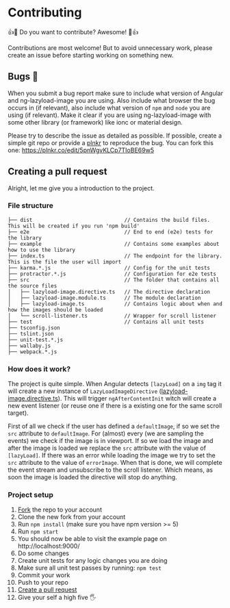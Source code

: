 # Contributing

:+1::tada: Do you want to contribute? Awesome! :tada::+1:

Contributions are most welcome! But to avoid unnecessary work, please create an issue before starting working on something new.

## Bugs 🐞

When you submit a bug report make sure to include what version of Angular and ng-lazyload-image you are using. Also include what browser the bug occurs in (if relevant), also include what version of `npm` and `node` you are using (if relevant).
Make it clear if you are using ng-lazyload-image with some other library (or framework) like ionc or material design.

Please try to describe the issue as detailed as possible. If possible, create a simple git repo or provide a [plnkr](https://plnkr.co/) to reproduce the bug. You can fork this one: https://plnkr.co/edit/5pnWgvKLCp7TIoBE69w5

## Creating a pull request

Alright, let me give you a introduction to the project.

### File structure

```
├── dist                              // Contains the build files. This will be created if you run 'npm build'
├── e2e                               // End to end (e2e) tests for the library
├── example                           // Contains some examples about how to use the library
├── index.ts                          // The endpoint for the library. This is the file the user will import
├── karma.*.js                        // Config for the unit tests
├── protractor.*.js                   // Configuration for e2e tests
├── src                               // The folder that contains all the source files
│   ├── lazyload-image.directive.ts   // The directive declaration
│   ├── lazyload-image.module.ts      // The module declaration
│   ├── lazyload-image.ts             // Contains logic about when and how the images should be loaded
│   └── scroll-listener.ts            // Wrapper for scroll listener
├── test                              // Contains all unit tests
├── tsconfig.json
├── tslint.json
├── unit-test.*.js
├── wallaby.js
├── webpack.*.js
```

### How does it work?

The project is quite simple. When Angular detects `[lazyLoad]` on a `img` tag it will create a new instance of `LazyLoadImageDirective` ([lazyload-image.directive.ts](src/lazyload-image.directive.ts)). This will trigger `ngAfterContentInit` witch will create a new event listener (or reuse one if there is a existing one for the same scroll target). 

First of all we check if the user has defined a `defaultImage`, if so we set the `src` attribute to `defaultImage`.
For (almost) every (we are sampling the events) we check if the image is in viewport. If so we load the image and after the image is loaded we replace the `src` attribute with the value of `[lazyLoad]`. If there was an error while loading the image we try to set the `src` attribute to the value of `errorImage`.
When that is done, we will complete the event stream and unsubscribe to the scroll listener. Which means, as soon the image is loaded the directive will stop do anything.

### Project setup

1. [Fork](https://help.github.com/articles/fork-a-repo/) the repo to your account
2. Clone the new fork from your account
3. Run `npm install` (make sure you have npm version >= 5)
4. Run `npm start`
5. You should now be able to visit the example page on http://localhost:9000/
6. Do some changes
7. Create unit tests for any logic changes you are doing
8. Make sure all unit test passes by running: `npm test`
9. Commit your work
10. Push to your repo
11. [Create a pull request](https://help.github.com/articles/creating-a-pull-request/)
12. Give your self a high five 🖐 
